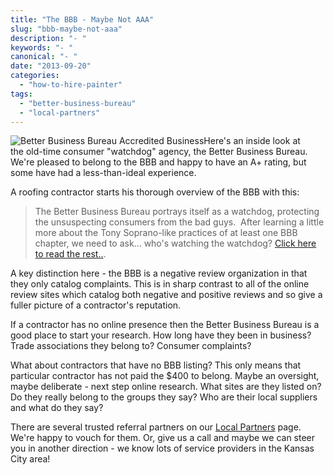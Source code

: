 ```yaml
---
title: "The BBB - Maybe Not AAA"
slug: "bbb-maybe-not-aaa"
description: "- "
keywords: "- "
canonical: "- "
date: "2013-09-20"
categories:
  - "how-to-hire-painter"
tags:
  - "better-business-bureau"
  - "local-partners"
---
```


![Better Business Bureau Accredited Business](/images/BBBaccredited_opt-185x300.jpg "Better Business Bureau Accredited Business")Here's an inside look at the old-time consumer "watchdog" agency, the Better Business Bureau. We're pleased to belong to the BBB and happy to have an A+ rating, but some have had a less-than-ideal experience.

A roofing contractor starts his thorough overview of the BBB with this:

> The Better Business Bureau portrays itself as a watchdog, protecting the unsuspecting consumers from the bad guys.  After learning a little more about the Tony Soprano-like practices of at least one BBB chapter, we need to ask... who's watching the watchdog? [Click here to read the rest..](http://www.hometownroofingcontractors.com/blog/shocking-truth-about-better-business-bureau#.UZprgLEeK1I.twitter).

A key distinction here - the BBB is a negative review organization in that they only catalog complaints. This is in sharp contrast to all of the online review sites which catalog both negative and positive reviews and so give a fuller picture of a contractor's reputation.

If a contractor has no online presence then the Better Business Bureau is a good place to start your research. How long have they been in business? Trade associations they belong to? Consumer complaints?

What about contractors that have no BBB listing? This only means that particular contractor has not paid the $400 to belong. Maybe an oversight, maybe deliberate - next step online research. What sites are they listed on? Do they really belong to the groups they say? Who are their local suppliers and what do they say?

There are several trusted referral partners on our [Local Partners](https://crestwoodpainting.com/who/local-partners/ "Local Partners") page. We're happy to vouch for them. Or, give us a call and maybe we can steer you in another direction - we know lots of service providers in the Kansas City area!
